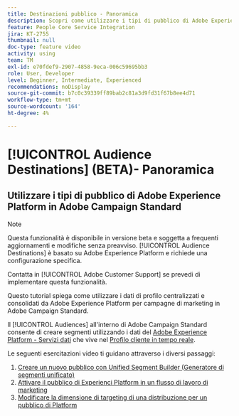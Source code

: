 ```yaml
---
title: Destinazioni pubblico - Panoramica
description: Scopri come utilizzare i tipi di pubblico di Adobe Experience Platform in Adobe Campaign Standard
feature: People Core Service Integration
jira: KT-2755
thumbnail: null
doc-type: feature video
activity: using
team: TM
exl-id: e70fdef9-2907-4858-9eca-006c59695bb3
role: User, Developer
level: Beginner, Intermediate, Experienced
recommendations: noDisplay
source-git-commit: b7c0c39339ff89bab2c81a3d9fd31f67b8ee4d71
workflow-type: tm+mt
source-wordcount: '164'
ht-degree: 4%

---
```


# [!UICONTROL Audience Destinations] (BETA)- Panoramica

## Utilizzare i tipi di pubblico di Adobe Experience Platform in Adobe Campaign Standard

>[!NOTE]
>
>Questa funzionalità è disponibile in versione beta e soggetta a frequenti aggiornamenti e modifiche senza preavviso. [!UICONTROL Audience Destinations] è basato su Adobe Experience Platform e richiede una configurazione specifica.
>
>Contatta in [!UICONTROL Adobe Customer Support] se prevedi di implementare questa funzionalità.
>

Questo tutorial spiega come utilizzare i dati di profilo centralizzati e consolidati da Adobe Experience Platform per campagne di marketing in Adobe Campaign Standard.

Il [!UICONTROL Audiences] all&#39;interno di Adobe Campaign Standard consente di creare segmenti utilizzando i dati del [Adobe Experience Platform - Servizi dati](https://developer.adobe.com/apis/experienceplatform/home/services.html) che vive nel [Profilo cliente in tempo reale](https://experienceleague.adobe.com/docs/platform-learn/tutorials/profiles/understanding-the-real-time-customer-profile.html?lang=en).

Le seguenti esercitazioni video ti guidano attraverso i diversi passaggi:

1. [Creare un nuovo pubblico con Unified Segment Builder (Generatore di segmenti unificato)](/help/profiles-and-audiences/audience-destinations/creating-audiences-using-segment-builder.md)
2. [Attivare il pubblico di Experienci Platform in un flusso di lavoro di marketing](/help/profiles-and-audiences/audience-destinations/activating-aep-audiences.md)
3. [Modificare la dimensione di targeting di una distribuzione per un pubblico di Platform](/help/profiles-and-audiences/audience-destinations/changing-targeting-dimension.md)
